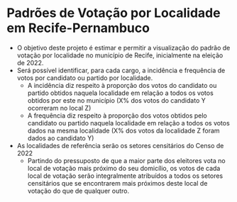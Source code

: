 # Padrões de Votação por Localidade em Recife-Pernambuco

- O objetivo deste projeto é estimar e permitir a visualização do padrão de votação por localidade no município de Recife, inicialmente na eleição de 2022.
- Será possível identificar, para cada cargo, a incidência e frequência de votos por candidato ou partido por localidade.
  - A incidência diz respeito à proporção dos votos do candidato ou partido obtidos naquela localidade em relação a todos os votos obtidos por este no município (X% dos votos do candidato Y ocorreram no local Z)
  - A frequência diz respeito à proporção dos votos obtidos pelo candidato ou partido naquela localidade em relação a todos os votos dados na mesma localidade (X% dos votos da localidade Z foram dados ao candidato Y)
- As localidades de referência serão os setores censitários do Censo de 2022
  - Partindo do pressuposto de que a maior parte dos eleitores vota no local de votação mais próximo do seu domicílio, os votos de cada local de votação serão integralmente atribuídos a todos os setores censitários que se encontrarem mais próximos deste local de votação do que de qualquer outro. 
